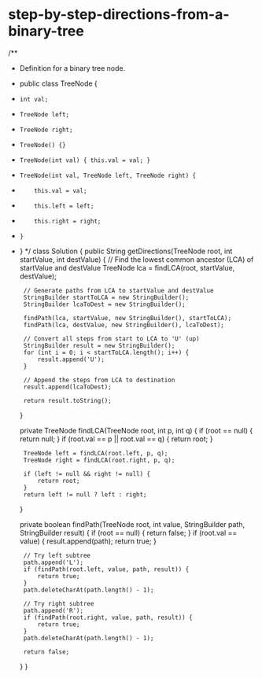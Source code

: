 # step-by-step-directions-from-a-binary-tree
/**
 * Definition for a binary tree node.
 * public class TreeNode {
 *     int val;
 *     TreeNode left;
 *     TreeNode right;
 *     TreeNode() {}
 *     TreeNode(int val) { this.val = val; }
 *     TreeNode(int val, TreeNode left, TreeNode right) {
 *         this.val = val;
 *         this.left = left;
 *         this.right = right;
 *     }
 * }
 */
class Solution {
    public String getDirections(TreeNode root, int startValue, int destValue) {
      // Find the lowest common ancestor (LCA) of startValue and destValue
        TreeNode lca = findLCA(root, startValue, destValue);

        // Generate paths from LCA to startValue and destValue
        StringBuilder startToLCA = new StringBuilder();
        StringBuilder lcaToDest = new StringBuilder();

        findPath(lca, startValue, new StringBuilder(), startToLCA);
        findPath(lca, destValue, new StringBuilder(), lcaToDest);

        // Convert all steps from start to LCA to 'U' (up)
        StringBuilder result = new StringBuilder();
        for (int i = 0; i < startToLCA.length(); i++) {
            result.append('U');
        }

        // Append the steps from LCA to destination
        result.append(lcaToDest);

        return result.toString();
    }

    private TreeNode findLCA(TreeNode root, int p, int q) {
        if (root == null) {
            return null;
        }
        if (root.val == p || root.val == q) {
            return root;
        }

        TreeNode left = findLCA(root.left, p, q);
        TreeNode right = findLCA(root.right, p, q);

        if (left != null && right != null) {
            return root;
        }
        return left != null ? left : right;
    }

    private boolean findPath(TreeNode root, int value, StringBuilder path, StringBuilder result) {
        if (root == null) {
            return false;
        }
        if (root.val == value) {
            result.append(path);
            return true;
        }

        // Try left subtree
        path.append('L');
        if (findPath(root.left, value, path, result)) {
            return true;
        }
        path.deleteCharAt(path.length() - 1);

        // Try right subtree
        path.append('R');
        if (findPath(root.right, value, path, result)) {
            return true;
        }
        path.deleteCharAt(path.length() - 1);

        return false;  
    }
}
